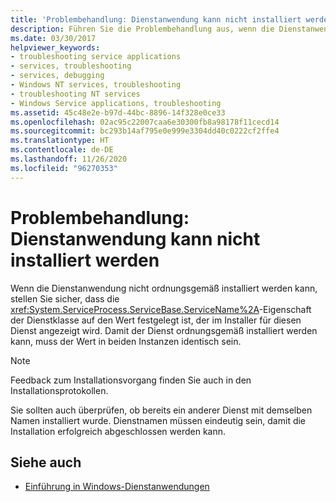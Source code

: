 ```yaml
---
title: 'Problembehandlung: Dienstanwendung kann nicht installiert werden'
description: Führen Sie die Problembehandlung aus, wenn die Dienstanwendung nicht installiert wird. Stellen Sie sicher, dass die ServiceName-Eigenschaft für die Dienstklasse ordnungsgemäß festgelegt ist.
ms.date: 03/30/2017
helpviewer_keywords:
- troubleshooting service applications
- services, troubleshooting
- services, debugging
- Windows NT services, troubleshooting
- troubleshooting NT services
- Windows Service applications, troubleshooting
ms.assetid: 45c48e2e-b97d-44bc-8896-14f328e0ce33
ms.openlocfilehash: 02ac95c22007caa6e30300fb8a98178f11cecd14
ms.sourcegitcommit: bc293b14af795e0e999e3304dd40c0222cf2ffe4
ms.translationtype: HT
ms.contentlocale: de-DE
ms.lasthandoff: 11/26/2020
ms.locfileid: "96270353"
---
```

# <a name="troubleshooting-service-application-wont-install"></a>Problembehandlung: Dienstanwendung kann nicht installiert werden

Wenn die Dienstanwendung nicht ordnungsgemäß installiert werden kann, stellen Sie sicher, dass die <xref:System.ServiceProcess.ServiceBase.ServiceName%2A>-Eigenschaft der Dienstklasse auf den Wert festgelegt ist, der im Installer für diesen Dienst angezeigt wird. Damit der Dienst ordnungsgemäß installiert werden kann, muss der Wert in beiden Instanzen identisch sein.  
  
> [!NOTE]
> Feedback zum Installationsvorgang finden Sie auch in den Installationsprotokollen.  
  
 Sie sollten auch überprüfen, ob bereits ein anderer Dienst mit demselben Namen installiert wurde. Dienstnamen müssen eindeutig sein, damit die Installation erfolgreich abgeschlossen werden kann.  
  
## <a name="see-also"></a>Siehe auch

- [Einführung in Windows-Dienstanwendungen](introduction-to-windows-service-applications.md)
